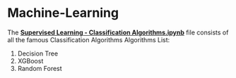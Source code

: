 # Machine-Learning
 The **[Supervised Learning - Classification Algorithms.ipynb](https://github.com/LeenaDeviSekar31/Machine-Learning/blob/main/Supervised_Learning_Classification_Algorithms.ipynb)** file consists of all the famous Classification Algorithms
 Algorithms List:
 1) Decision Tree
 2) XGBoost
 3) Random Forest

